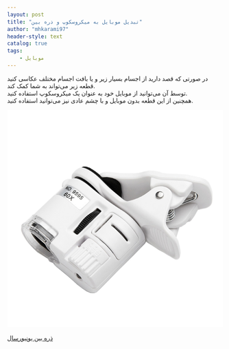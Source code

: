 ```yaml
---
layout: post
title: "تبدیل موبایل به میکروسکوپ و ذره بین"
author: "mhkarami97"
header-style: text
catalog: true
tags:
    - موبایل
---
```


در صورتی که قصد دارید از اجسام بسیار زیر و یا بافت اجسام مختلف عکاسی کنید قطعه زیر می‌تواند به شما کمک کند.  
توسط آن می‌توانید از موبایل خود به عنوان یک میکروسکوپ استفاده کنید.  
همچنین از این قطعه بدون موبایل و با چشم عادی نیز می‌توانید استفاده کنید.  


![mhkarami97](/img/post/microscope.jpg)  

[ذره بین یونیورسال](https://www.digikala.com/product/dkp-10856075/%D8%B0%D8%B1%D9%87-%D8%A8%DB%8C%D9%86-%DB%8C%D9%88%D9%86%DB%8C%D9%88%D8%B1%D8%B3%D8%A7%D9%84-%D9%85%D8%AF%D9%84-60x/)  